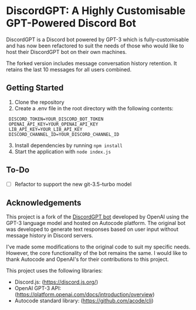 # DiscordGPT: A Highly Customisable GPT-Powered Discord Bot #
DiscordGPT is a Discord bot powered by GPT-3 which is fully-customisable and has now been refactored to suit the needs of those who would like to host their DiscordGPT bot on their own machines. 

The forked version includes message conversation history retention. It retains the last 10 messages for all users combined.

## Getting Started ##
1. Clone the repository
2. Create a .env file in the root directory with the following contents:
  ```.env
   DISCORD_TOKEN=YOUR_DISCORD_BOT_TOKEN
   OPENAI_API_KEY=YOUR_OPENAI_API_KEY
   LIB_API_KEY=YOUR_LIB_API_KEY
   DISCORD_CHANNEL_ID=YOUR_DISCORD_CHANNEL_ID
   ```
3. Install dependencies by running `npm install`
4. Start the application with `node index.js`

## To-Do ##
- [ ] Refactor to support the new git-3.5-turbo model

## Acknowledgements ##
This project is a fork of the [DiscordGPT bot](https://autocode.com/openai/templates/discord-gpt/) developed by OpenAI using the GPT-3 language model and hosted on Autocode platform. The original bot was developed to generate text responses based on user input without message history in Discord servers.

I've made some modifications to the original code to suit my specific needs. However, the core functionality of the bot remains the same. I would like to thank Autocode and OpenAI's for their contributions to this project.

This project uses the following libraries:

* Discord.js: (https://discord.js.org/)
* OpenAI GPT-3 API: (https://platform.openai.com/docs/introduction/overview)
* Autocode standard library: (https://github.com/acode/cli)

